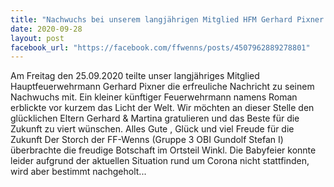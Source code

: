```yaml
---
title: "Nachwuchs bei unserem langjährigen Mitglied HFM Gerhard Pixner und seiner Martina"
date: 2020-09-28
layout: post
facebook_url: "https://facebook.com/ffwenns/posts/4507962889278801"
---
```


Am Freitag den 25.09.2020 teilte unser langjähriges Mitglied Hauptfeuerwehrmann Gerhard Pixner die erfreuliche Nachricht zu seinem Nachwuchs mit. Ein kleiner künftiger Feuerwehrmann namens Roman erblickte vor kurzem das Licht der Welt. Wir möchten an dieser Stelle den glücklichen Eltern Gerhard & Martina gratulieren und das Beste für die Zukunft zu viert wünschen. Alles Gute , Glück und viel Freude für die Zukunft 
Der Storch der FF-Wenns (Gruppe 3 OBI Gundolf Stefan I) überbrachte die freudige Botschaft im Ortsteil Winkl.
Die Babyfeier konnte leider aufgrund der aktuellen Situation rund um Corona nicht stattfinden, wird aber bestimmt nachgeholt...
